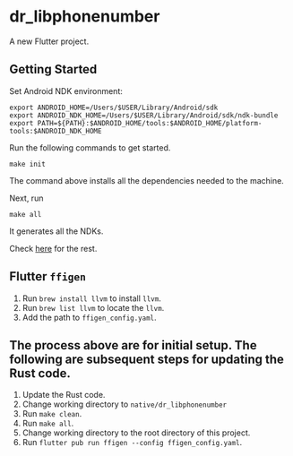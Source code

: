 # dr_libphonenumber

A new Flutter project.

## Getting Started

Set Android NDK environment:

```shell
export ANDROID_HOME=/Users/$USER/Library/Android/sdk
export ANDROID_NDK_HOME=/Users/$USER/Library/Android/sdk/ndk-bundle
export PATH=${PATH}:$ANDROID_HOME/tools:$ANDROID_HOME/platform-tools:$ANDROID_NDK_HOME
```

Run the following commands to get started.

```shell
make init
```

The command above installs all the dependencies needed to the machine.

Next, run

```shell
make all
```

It generates all the NDKs.

Check [here](https://github.com/TabooSun/flutter-rust-ffi) for the rest.

## Flutter `ffigen`
1. Run `brew install llvm` to install `llvm`.
2. Run `brew list llvm` to locate the `llvm`.
3. Add the path to `ffigen_config.yaml`.

## The process above are for initial setup. The following are subsequent steps for updating the Rust code.
1. Update the Rust code.
2. Change working directory to `native/dr_libphonenumber`
3. Run `make clean`.
4. Run `make all`.
6. Change working directory to the root directory of this project.
7. Run `flutter pub run ffigen --config ffigen_config.yaml`.

